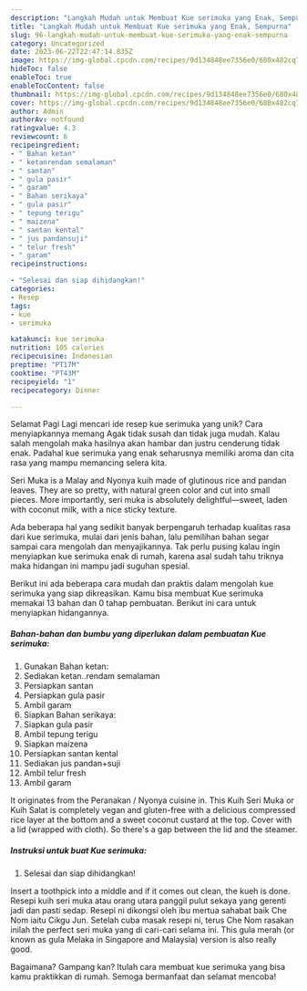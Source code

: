 ```yaml
---
description: "Langkah Mudah untuk Membuat Kue serimuka yang Enak, Sempurna"
title: "Langkah Mudah untuk Membuat Kue serimuka yang Enak, Sempurna"
slug: 96-langkah-mudah-untuk-membuat-kue-serimuka-yang-enak-sempurna
category: Uncategorized
date: 2023-06-22T22:47:14.835Z
image: https://img-global.cpcdn.com/recipes/9d134848ee7356e0/680x482cq70/kue-serimuka-foto-resep-utama.jpg
hideToc: false
enableToc: true
enableTocContent: false
thumbnail: https://img-global.cpcdn.com/recipes/9d134848ee7356e0/680x482cq70/kue-serimuka-foto-resep-utama.jpg
cover: https://img-global.cpcdn.com/recipes/9d134848ee7356e0/680x482cq70/kue-serimuka-foto-resep-utama.jpg
author: Admin
authorAv: notfound
ratingvalue: 4.3
reviewcount: 6
recipeingredient:
- " Bahan ketan"
- " ketanrendam semalaman"
- " santan"
- " gula pasir"
- " garam"
- " Bahan serikaya"
- " gula pasir"
- " tepung terigu"
- " maizena"
- " santan kental"
- " jus pandansuji"
- " telur fresh"
- " garam"
recipeinstructions:

- "Selesai dan siap dihidangkan!"
categories:
- Resep
tags:
- kue
- serimuka

katakunci: kue serimuka 
nutrition: 105 calories
recipecuisine: Indonesian
preptime: "PT17M"
cooktime: "PT43M"
recipeyield: "1"
recipecategory: Dinner

---
```



Selamat Pagi Lagi mencari ide resep kue serimuka yang unik? Cara menyiapkannya memang Agak tidak susah dan tidak juga mudah. Kalau salah mengolah maka hasilnya akan hambar dan justru cenderung tidak enak. Padahal kue serimuka yang enak seharusnya memiliki aroma dan cita rasa yang mampu memancing selera kita.


Seri Muka is a Malay and Nyonya kuih made of glutinous rice and pandan leaves. They are so pretty, with natural green color and cut into small pieces. More importantly, seri muka is absolutely delightful—sweet, laden with coconut milk, with a nice sticky texture.

Ada beberapa hal yang sedikit banyak berpengaruh terhadap kualitas rasa dari kue serimuka, mulai dari jenis bahan, lalu pemilihan bahan segar sampai cara mengolah dan menyajikannya. Tak perlu pusing kalau ingin menyiapkan kue serimuka enak di rumah, karena asal sudah tahu triknya maka hidangan ini mampu jadi suguhan spesial.


Berikut ini ada beberapa cara mudah dan praktis dalam mengolah kue serimuka yang siap dikreasikan. Kamu bisa membuat Kue serimuka memakai 13 bahan dan 0 tahap pembuatan. Berikut ini cara untuk menyiapkan hidangannya.

<!--inarticleads1-->

##### Bahan-bahan dan bumbu yang diperlukan dalam pembuatan Kue serimuka:

1. Gunakan  Bahan ketan:
1. Sediakan  ketan..rendam semalaman
1. Persiapkan  santan
1. Persiapkan  gula pasir
1. Ambil  garam
1. Siapkan  Bahan serikaya:
1. Siapkan  gula pasir
1. Ambil  tepung terigu
1. Siapkan  maizena
1. Persiapkan  santan kental
1. Sediakan  jus pandan+suji
1. Ambil  telur fresh
1. Ambil  garam


It originates from the Peranakan / Nyonya cuisine in. This Kuih Seri Muka or Kuih Salat is completely vegan and gluten-free with a delicious compressed rice layer at the bottom and a sweet coconut custard at the top. Cover with a lid (wrapped with cloth). So there&#39;s a gap between the lid and the steamer. 

<!--inarticleads2-->

##### Instruksi untuk buat Kue serimuka:


1. Selesai dan siap dihidangkan!

Insert a toothpick into a middle and if it comes out clean, the kueh is done. Resepi kuih seri muka atau orang utara panggil pulut sekaya yang gerenti jadi dan pasti sedap. Resepi ni dikongsi oleh ibu mertua sahabat baik Che Nom iaitu Cikgu Jun. Setelah cuba masak resepi ni, terus Che Nom rasakan inilah the perfect seri muka yang di cari-cari selama ini. This gula merah (or known as gula Melaka in Singapore and Malaysia) version is also really good. 

Bagaimana? Gampang kan? Itulah cara membuat kue serimuka yang bisa kamu praktikkan di rumah. Semoga bermanfaat dan selamat mencoba!
